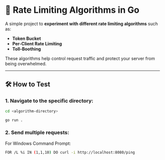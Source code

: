 # 🚦 Rate Limiting Algorithms in Go

A simple project to **experiment with different rate limiting algorithms** such as:

- **Token Bucket**
- **Per-Client Rate Limiting**
- **Toll-Boothing**

These algorithms help control request traffic and protect your server from being overwhelmed.

---

## 🛠️ How to Test

### 1. Navigate to the specific directory:

```bash
cd <algorithm-directory>
```

```bash
go run .
```
### 2. Send multiple requests:
For Windows Command Prompt:
```bash
FOR /L %i IN (1,1,10) DO curl -i http://localhost:8080/ping
```
